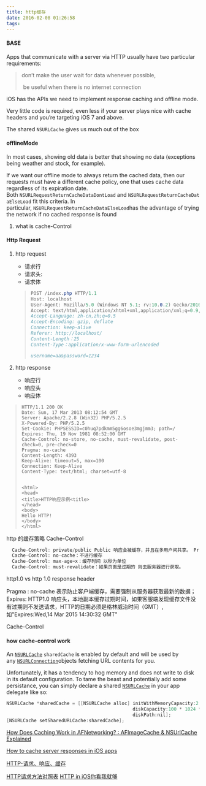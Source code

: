 ```yaml
---
title: http缓存
date: 2016-02-08 01:26:58
tags:
---
```


#### BASE

Apps that communicate with a server via HTTP usually have two particular requirements:

> don’t make the user wait for data whenever possible, 
>
>  be useful when there is no internet connection

iOS  has the APIs we need to implement response caching and offline mode.

Very little code is required, even less if your server plays nice with cache headers and you’re targeting iOS 7 and above.

The shared `NSURLCache` gives us much out of the box





#### offlineMode 

In most cases, showing old data is better that showing no data (exceptions being weather and stock, for example). 

If we want our offline mode to always return the cached data, then our requests must have a different cache policy, one that uses cache data regardless of its expiration date. Both `NSURLRequestReturnCacheDataDontLoad` and `NSURLRequestReturnCacheDataElseLoad` fit this criteria. In particular, `NSURLRequestReturnCacheDataElseLoad`has the advantage of trying the network if no cached response is found



1. what is cache-Control 



#### Http  Request

1. http  request

   - 请求行
   - 请求头: 
   - 请求体

   > ```c#
   > POST /index.php HTTP/1.1
   > Host: localhost
   > User-Agent: Mozilla/5.0 (Windows NT 5.1; rv:10.0.2) Gecko/20100101 Firefox/10.0.2
   > Accept: text/html,application/xhtml+xml,application/xml;q=0.9,*/*;q=0.8
   > Accept-Language: zh-cn,zh;q=0.5
   > Accept-Encoding: gzip, deflate
   > Connection: keep-alive
   > Referer: http://localhost/
   > Content-Length：25
   > Content-Type：application/x-www-form-urlencoded
   >
   > username=aa&password=1234
   > ```

2. http response

   - 响应行
   - 响应头
   - 响应体

> ```
> HTTP/1.1 200 OK
> Date: Sun, 17 Mar 2013 08:12:54 GMT
> Server: Apache/2.2.8 (Win32) PHP/5.2.5
> X-Powered-By: PHP/5.2.5
> Set-Cookie: PHPSESSID=c0huq7pdkmm5gg6osoe3mgjmm3; path=/
> Expires: Thu, 19 Nov 1981 08:52:00 GMT
> Cache-Control: no-store, no-cache, must-revalidate, post-check=0, pre-check=0
> Pragma: no-cache
> Content-Length: 4393
> Keep-Alive: timeout=5, max=100
> Connection: Keep-Alive
> Content-Type: text/html; charset=utf-8
>
>
> <html>
> <head>
> <title>HTTP响应示例<title>
> </head>
> <body>
> Hello HTTP!
> </body>
> </html>
> ```



http 的缓存策略  Cache-Control

```c
  Cache-Control: private/public Public 响应会被缓存，并且在多用户间共享。 Private 响应只能够作为私有的缓存，不能再用户间共享。
  Cache-Control: no-cache：不进行缓存 
  Cache-Control: max-age=x：缓存时间 以秒为单位 
  Cache-Control: must-revalidate：如果页面是过期的 则去服务器进行获取。
```











 

http1.0 vs http 1.0  response header

Pragma : no-cache 表示防止客户端缓存，需要强制从服务器获取最新的数据； 
Expires: HTTP1.0 响应头，本地副本缓存过期时间，如果客服端发现缓存文件没有过期则不发送请求，HTTP的日期必须是格林威治时间（GMT）,如"Expires:Wed,14 Mar 2015 14:30:32 GMT" 



Cache-Control 



#### how cache-control work

An [`NSURLCache`](http://nshipster.com/nsurlcache/) `sharedCache` is enabled by default and will be used by any [`NSURLConnection`](https://developer.apple.com/library/mac/documentation/cocoa/reference/foundation/classes/NSURLConnection_Class/Reference/Reference.html)objects fetching URL contents for you.

Unfortunately, it has a tendency to hog memory and does not write to disk in its default configuration. To tame the beast and potentially add some persistance, you can simply declare a shared [`NSURLCache`](http://nshipster.com/nsurlcache/) in your app delegate like so:

```objective-c
NSURLCache *sharedCache = [[NSURLCache alloc] initWithMemoryCapacity:2 * 1024 * 1024
                                              diskCapacity:100 * 1024 * 1024
                                              diskPath:nil];
[NSURLCache setSharedURLCache:sharedCache];
```







[How Does Caching Work in AFNetworking? : AFImageCache & NSUrlCache Explained](http://blog.originate.com/blog/2014/02/20/afimagecache-vs-nsurlcache/)

[How to cache server responses in iOS apps](http://www.hpique.com/2014/03/how-to-cache-server-responses-in-ios-apps/)

[HTTP-请求、响应、缓存](https://cnbin.github.io/blog/2016/02/20/http-qing-qiu-,-xiang-ying-,-huan-cun/)

[HTTP请求方法对照表](http://tools.jb51.net/table/http_request_method)
[HTTP in iOS你看我就够](http://www.cocoachina.com/ios/20160525/16438.html)